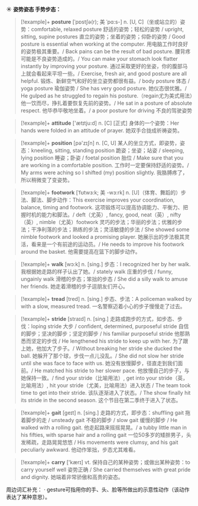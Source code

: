 ☀ <span class="category">**姿势姿态 手势步态：**</span>
>[!example]+ <span class="vocabulary">**posture**</span> [ˈpɒstʃə(r); 美 ˈpɑ:s-]
> <span class="definition">n. [U, C]（坐或站立的）姿势：</span>comfortable, relaxed posture 舒适的姿势；轻松的姿势 / upright, sitting, supine postures 直立的姿势；坐着的姿势；仰卧的姿势 / Good posture is essential when working at the computer. 用电脑工作时良好的姿势极其重要。/ Back pains can be the result of bad posture. 腰背疼可能是不良姿势造成的。/ You can make your stomach look flatter instantly by improving your posture. 通过采取更好的坐姿，你的腹部马上就会看起来平坦一些。/ Exercise, fresh air, and good posture are all helpful. 锻炼、新鲜空气和好的坐立姿势都很有益。/ body posture 体态 / yoga posture 瑜伽姿势 / She has very good posture. 她仪态很优雅。/ He gulped as he struggled to regain his posture.（regain尤为美式用法）他一饮而尽，挣扎着要恢复先前的姿势。/ He sat in a posture of absolute respect. 他毕恭毕敬地坐着。/ a poor posture for driving 不良的驾驶姿势

>[!example]+ <span class="vocabulary">**attitude**</span> ['ætɪtju:d] 
> <span class="definition">n. [C] [正式] 身体的一个姿势：</span>Her hands were folded in an attitude of prayer. 她双手合拢成祈祷姿势。

>[!example]+ <span class="vocabulary">**position**</span> [pə'zɪʃn] 
> <span class="definition">n. [C, U] 某人的坐立方式，即姿势，姿态：</span>kneeling, sitting, standing position 跪姿；坐姿；站姿 / sleeping, lying position 睡姿；卧姿 / foetal position 胎位 / Make sure that you are working in a comfortable position. 工作时一定要保持舒适的姿势。/ My arms were aching so I shifted (my) position slightly. 我胳膊疼了，所以稍微变了变姿势。
           
>[!example]+ <span class="vocabulary">**footwork**</span> [ˈfʊtwɜ:k; 美 -wɜ:rk]
> <span class="definition">n. [U]（体育、舞蹈的）步法、脚法、脚步动作：</span>This exercise improves your coordination, balance, timing and footwork. 这项锻炼可以提高协调能力、平衡力、把握时机的能力和脚法。/ deft（尤英）, fancy, good, neat（英）, nifty（英）, nimble（尤英）footwork 灵巧的步法；华丽的步法；优雅的步法；干净利落的步法；熟练的步法；灵活敏捷的步法 / She showed some nimble footwork and looked a promising player. 她展示出的步法极其灵活，看来是一个有前途的运动员。/ He needs to improve his footwork around the basket. 他需要提高在篮下的脚步动作。

>[!example]+ <span class="vocabulary">**walk**</span> [wɔ:k] 
> <span class="definition">n. [sing.] 步态：</span>I recognized her by her walk. 我根据她走路的样子认出了她。/ stately walk 庄重的步伐 / funny, ungainly walk 滑稽的步态；笨拙的步态 / She did a silly walk to amuse her friends. 她走着滑稽的步子逗朋友们开心。
     
>[!example]+ <span class="vocabulary">**tread**</span> [tred]
> <span class="definition">n. [sing.] 步态、步法：</span>A policeman walked by with a slow, measured tread. 一名警察迈着小心的步子慢慢走了过去。

>[!example]+ <span class="vocabulary">**stride**</span> [straɪd]
> <span class="definition">n. [sing.] 走路或跑步的方式，如步态、步伐：</span>loping stride 大步 / confident, determined, purposeful stride 自信的脚步；坚决的脚步；坚定的脚步 / his familiar purposeful stride 他那熟悉而坚定的步伐 / He lengthened his stride to keep up with her. 为了跟上她，他加大了步子。/ Without breaking her stride she ducked the ball. 她躲开了那个球，步伐一点儿没乱。/ She did not slow her stride until she was face to face with us. 她没有放慢脚步，径直走到我们面前。/ He matched his stride to her slower pace. 他放慢自己的步子，与她保持一致。/ find your stride（比喻用法）, get into your stride（英，比喻用法）, hit your stride（尤美，比喻用法）进入状态 / The team took time to get into their stride. 该队逐渐进入了状态。/ The show finally hit its stride in the second season. 这个节目在第二季终于进入了状态。
           
>[!example]+ <span class="vocabulary">**gait**</span> [geɪt]
> <span class="definition">n. [sing.] 走路的方式，即步态：</span>shuffling gait 拖着脚步的走 / unsteady gait 不稳的脚步 / slow gait 缓慢的脚步 / He walked with a rolling gait. 他走起路来摇摇晃晃。/ a tubby little man in his fifties, with sparse hair and a rolling gait 一位50多岁的矮胖男子，头发稀疏，走路晃晃悠悠 / His movements were clumsy, and his gait peculiarly awkward. 他动作笨拙，步态尤其难看。

>[!example]+ <span class="vocabulary">**carry**</span> ['kærɪ] 
> <span class="definition">vt. 保持自己的某种姿势；或做出某种姿势：</span>to carry yourself well 姿势正确 / She carried themselves with great pride and dignity. 她端着非常骄傲和高贵的姿态。

周边词汇补充：
· gesture可指用你的手、头、脸等所做出的示意性动作（该动作表达了某种意思）。

